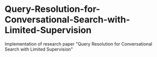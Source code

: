 # Query-Resolution-for-Conversational-Search-with-Limited-Supervision
Implementation of research paper "Query Resolution for Conversational Search with Limited Supervision"
